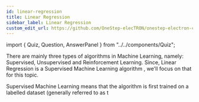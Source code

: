 ```yaml
---
id: linear-regression
title: Linear Regression
sidebar_label: Linear Regression
custom_edit_url: https://github.com/OneStep-elecTRON/onestep-electron-content
---
```

import { Quiz, Question, AnswerPanel } from "../../components/Quiz";

There are mainly three types of algorithms in Machine Learning, namely: Supervised, Unsupervised and Reinforcement Learning. Since, Linear Regression is a Supervised Machine Learning algorithm , we'll focus on that for this topic. <br/>

Supervised Machine Learning means that the algorithm is first trained on a labelled dataset (generally referred to as t